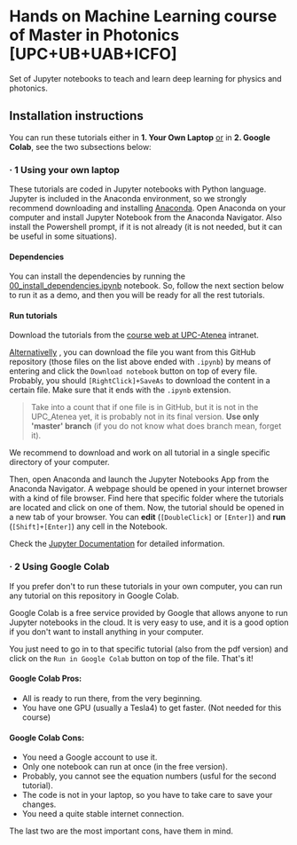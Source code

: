 # Hands on Machine Learning course of Master in Photonics [UPC+UB+UAB+ICFO]

Set of Jupyter notebooks to teach and learn deep learning for physics and photonics.

## Installation instructions

You can run these tutorials either in **1. Your Own Laptop** <ins>or</ins> in 
**2. Google Colab**, see the two subsections below:

### · 1 Using your own laptop

These tutorials are coded in Jupyter notebooks with Python language. 
Jupyter is included in the Anaconda environment, so we strongly recommend downloading 
and installing [Anaconda](https://www.anaconda.com/products/individual).
Open Anaconda on your computer and install Jupyter Notebook from the Anaconda Navigator.
Also install the Powershell prompt, if it is not already
(it is not needed, but it can be useful in some situations).

#### Dependencies

You can install the dependencies by running the
[00_install_dependencies.ipynb](00_install_dependencies.ipynb)
notebook. So, follow the next section below to run it as a demo, 
and then you will be ready for all the rest tutorials.


#### Run tutorials

Download the tutorials from the 
[course web at UPC-Atenea](https://atenea.upc.edu/course/view.php?id=85709) intranet.

<ins>Alternativelly</ins> , you can download the file you want from this GitHub repository
(those files on the list above ended with `.ipynb`)
by means of entering and click the `Download notebook` button on top of every file.
Probably, you should `[RightClick]+SaveAs` to download the content in a 
certain file. Make sure that it ends with the `.ipynb` extension.

> Take into a count that if one file is in GitHub, but it is not in the UPC_Atenea yet, 
it is probably not in its final version. **Use only 'master' branch** 
(if you do not know what does branch mean, forget it).

We recommend to download and work on all tutorial in a single specific directory of your computer.

Then, open Anaconda and launch the Jupyter Notebooks App from the Anaconda Navigator.
A webpage should be opened in your internet browser with a kind of file browser.
Find here that specific folder where the tutorials are located and click on one of them.
Now, the tutorial should be opened in a new tab of your browser.
You can **edit** (`[DoubleClick]` or `[Enter]`) and  **run** (`[Shift]+[Enter]`) 
any cell in the Notebook.

Check the 
[Jupyter Documentation](https://jupyter-notebook.readthedocs.io/en/stable/notebook.html#notebook-user-interface)
for detailed information.


### · 2 Using Google Colab

If you prefer don't to run these tutorials in your own computer, 
you can run any tutorial on this repository in Google Colab.

Google Colab is a free service provided by Google that allows anyone to run Jupyter 
notebooks in the cloud. It is very easy to use, and it is a good option if you 
don't want to install anything in your computer.

You just need to go in to that specific tutorial (also from the pdf version) and 
click on the `Run in Google Colab` button on top of the file.
That's it!

#### Google Colab Pros:
- All is ready to run there, from the very beginning.
- You have one GPU (usually a Tesla4) to get faster. (Not needed for this course)

#### Google Colab Cons: 
- You need a Google account to use it.
- Only one notebook can run at once (in the free version).
- Probably, you cannot see the equation numbers (usful for the second tutorial).
- The code is not in your laptop, so you have to take care to save your changes.
- You need a quite stable internet connection.

The last two are the most important cons, have them in mind.
